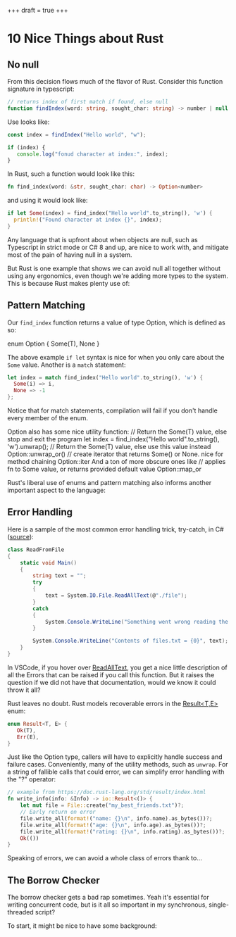 +++
draft = true
+++
# 10 Nice Things about Rust
## No null
From this decision flows much of the flavor of Rust. Consider this function signature in typescript:

```typescript
// returns index of first match if found, else null
function findIndex(word: string, sought_char: string) -> number | null 
```
Use looks like:
```typescript
const index = findIndex("Hello world", "w");

if (index) {
   console.log("fonud character at index:", index);
} 
```

In Rust, such a function would look like this:

```rust
fn find_index(word: &str, sought_char: char) -> Option<number>
```
and using it would look like: 
```rust
if let Some(index) = find_index("Hello world".to_string(), 'w') {
  println!("Found character at index {}", index);
}
```
Any language that is upfront about when objects are null, such as Typescript in strict mode or C# 8 and up, are nice to work with, and mitigate most of the pain of having null in a system.

But Rust is one example that shows we can avoid null all together without using any ergonomics, even though we're adding more types to the system. This is because Rust makes plenty use of:

## Pattern Matching

Our `find_index` function returns a value of type Option<number>, which is defined as so:

enum Option<T> {
  Some(T),
  None
}

The above example `if let` syntax is nice for when you only care about the `Some` value.  Another is a `match` statement:

```rust
let index = match find_index("Hello world".to_string(), 'w') {
  Some(i) => i,
  None => -1
};
```
Notice that for match statements, compilation will fail if you don't handle every member of the enum.

Option also has some nice utility function:
// Return the Some(T) value, else stop and exit the program
let index = find_index("Hello world".to_string(), 'w').unwrap();
// Return the Some(T) value, else use this value instead
Option::unwrap_or()
// create iterator that returns Some() or None. nice for method chaining
Option::iter
And a ton of more obscure ones like
// applies fn to Some value, or returns provided default value
Option::map_or

Rust's liberal use of enums and pattern matching also informs another important aspect to the language: 

## Error Handling

Here is a sample of the most common error handling trick, try-catch, in C# ([source](https://docs.microsoft.com/en-us/dotnet/csharp/programming-guide/file-system/how-to-read-from-a-text-file)):
```csharp
class ReadFromFile
{
    static void Main()
    {
        string text = "";
        try
        {
            text = System.IO.File.ReadAllText(@"./file");
        }
        catch
        {
            System.Console.WriteLine("Something went wrong reading the file");
        }

        System.Console.WriteLine("Contents of files.txt = {0}", text);
    }
}
```

In VSCode, if you hover over [ReadAllText](https://docs.microsoft.com/en-us/dotnet/api/system.io.file.readalltext?view=net-6.0), you get a nice little description of all the Errors that can be raised if you call this function. But it raises the question if we did not have that documentation, would we know it could throw it all? 

Rust leaves no doubt. Rust models recoverable errors in the [Result<T,E>](https://doc.rust-lang.org/std/result/index.html) enum:

```rust
enum Result<T, E> {
   Ok(T),
   Err(E),
}
```
Just like the Option type, callers will have to explicitly handle success and failure cases. Conveniently, many of the utility methods, such as `unwrap`. For a string of fallible calls that could error, we can simplify error handling with the "?" operator:

```rust
// example from https://doc.rust-lang.org/std/result/index.html
fn write_info(info: &Info) -> io::Result<()> {
    let mut file = File::create("my_best_friends.txt")?;
    // Early return on error
    file.write_all(format!("name: {}\n", info.name).as_bytes())?;
    file.write_all(format!("age: {}\n", info.age).as_bytes())?;
    file.write_all(format!("rating: {}\n", info.rating).as_bytes())?;
    Ok(())
}
```

Speaking of errors, we can avoid a whole class of errors thank to...

## The Borrow Checker

The borrow checker gets a bad rap sometimes. Yeah it's essential for writing concurrent code, but is it all so important in my synchronous, single-threaded script? 

To start, it might be nice to have some background: 



